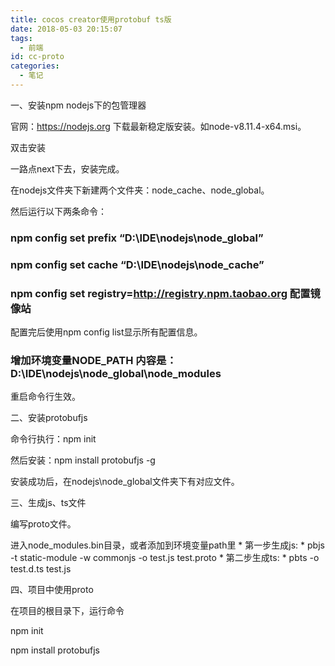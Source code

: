 ```yaml
---
title: cocos creator使用protobuf ts版
date: 2018-05-03 20:15:07
tags:
  - 前端
id: cc-proto
categories:
  - 笔记
---
```


一、安装npm nodejs下的包管理器

官网：https://nodejs.org  下载最新稳定版安装。如node-v8.11.4-x64.msi。

<!--more-->

双击安装

一路点next下去，安装完成。

在nodejs文件夹下新建两个文件夹：node_cache、node_global。

然后运行以下两条命令：

### npm config set prefix “D:\IDE\nodejs\node_global”

### npm config set cache “D:\IDE\nodejs\node_cache”

### npm config set registry=http://registry.npm.taobao.org  配置镜像站

配置完后使用npm config list显示所有配置信息。

### 增加环境变量NODE_PATH 内容是：D:\IDE\nodejs\node_global\node_modules

重启命令行生效。

二、安装protobufjs

命令行执行：npm init

然后安装：npm install protobufjs -g

安装成功后，在nodejs\node_global文件夹下有对应文件。

三、生成js、ts文件

编写proto文件。

进入node_modules.bin目录，或者添加到环境变量path里
\* 第一步生成js:
\* pbjs -t static-module -w commonjs -o test.js test.proto
\* 第二步生成ts:
\* pbts -o test.d.ts test.js

四、项目中使用proto

在项目的根目录下，运行命令

npm init

npm install protobufjs
